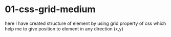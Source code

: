 # 01-css-grid-medium
here I have created structure of element by using grid property of css which help me to give position to element in any direction (x,y)
